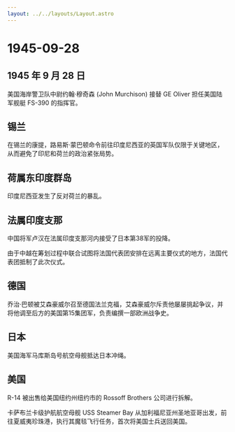```yaml
---
layout: ../../layouts/Layout.astro
---
```


# 1945-09-28

## 1945 年 9 月 28 日

美国海岸警卫队中尉约翰·穆奇森 (John Murchison) 接替 GE Oliver
担任美国陆军舰艇 FS-390 的指挥官。

## 锡兰

在锡兰的康提，路易斯·蒙巴顿命令前往印度尼西亚的英国军队仅限于关键地区，从而避免了印尼和荷兰的政治紧张局势。

## 荷属东印度群岛

印度尼西亚发生了反对荷兰的暴乱。

## 法属印度支那

中国将军卢汉在法属印度支那河内接受了日本第38军的投降。

由于中越在筹划过程中联合试图将法国代表团安排在远离主要仪式的地方，法国代表团抵制了此次仪式。

## 德国

乔治·巴顿被艾森豪威尔召至德国法兰克福，艾森豪威尔斥责他屡屡挑起争议，并将他调至后方的美国第15集团军，负责编撰一部欧洲战争史。

## 日本

美国海军马库斯岛号航空母舰抵达日本冲绳。

## 美国

R-14 被出售给美国纽约州纽约市的 Rossoff Brothers 公司进行拆解。

卡萨布兰卡级护航航空母舰 USS Steamer Bay
从加利福尼亚州圣地亚哥出发，前往夏威夷珍珠港，执行其魔毯飞行任务，首次将美国士兵送回美国。